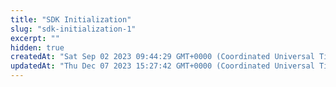 ```yaml
---
title: "SDK Initialization"
slug: "sdk-initialization-1"
excerpt: ""
hidden: true
createdAt: "Sat Sep 02 2023 09:44:29 GMT+0000 (Coordinated Universal Time)"
updatedAt: "Thu Dec 07 2023 15:27:42 GMT+0000 (Coordinated Universal Time)"
---
```

